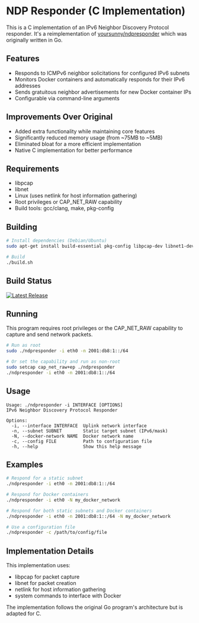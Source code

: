 # NDP Responder (C Implementation)

This is a C implementation of an IPv6 Neighbor Discovery Protocol responder. It's a reimplementation of [yoursunny/ndpresponder](https://github.com/yoursunny/ndpresponder) which was originally written in Go.

## Features

- Responds to ICMPv6 neighbor solicitations for configured IPv6 subnets
- Monitors Docker containers and automatically responds for their IPv6 addresses
- Sends gratuitous neighbor advertisements for new Docker container IPs
- Configurable via command-line arguments

## Improvements Over Original

- Added extra functionality while maintaining core features
- Significantly reduced memory usage (from ~75MB to ~5MB)
- Eliminated bloat for a more efficient implementation
- Native C implementation for better performance

## Requirements

- libpcap
- libnet
- Linux (uses netlink for host information gathering)
- Root privileges or CAP_NET_RAW capability
- Build tools: gcc/clang, make, pkg-config

## Building

```bash
# Install dependencies (Debian/Ubuntu)
sudo apt-get install build-essential pkg-config libpcap-dev libnet1-dev

# Build
./build.sh
```

## Build Status

[![Latest Release](https://img.shields.io/github/v/release/a2hop/ndpresponder-c)](https://github.com/a2hop/ndpresponder-c/releases/latest)

## Running

This program requires root privileges or the CAP_NET_RAW capability to capture and send network packets.

```bash
# Run as root
sudo ./ndpresponder -i eth0 -n 2001:db8:1::/64

# Or set the capability and run as non-root
sudo setcap cap_net_raw+ep ./ndpresponder
./ndpresponder -i eth0 -n 2001:db8:1::/64
```

## Usage

```
Usage: ./ndpresponder -i INTERFACE [OPTIONS]
IPv6 Neighbor Discovery Protocol Responder

Options:
  -i, --interface INTERFACE  Uplink network interface
  -n, --subnet SUBNET        Static target subnet (IPv6/mask)
  -N, --docker-network NAME  Docker network name
  -c, --config FILE          Path to configuration file
  -h, --help                 Show this help message
```

## Examples

```bash
# Respond for a static subnet
./ndpresponder -i eth0 -n 2001:db8:1::/64

# Respond for Docker containers
./ndpresponder -i eth0 -N my_docker_network

# Respond for both static subnets and Docker containers
./ndpresponder -i eth0 -n 2001:db8:1::/64 -N my_docker_network

# Use a configuration file
./ndpresponder -c /path/to/config/file
```

## Implementation Details

This implementation uses:
- libpcap for packet capture
- libnet for packet creation
- netlink for host information gathering
- system commands to interface with Docker

The implementation follows the original Go program's architecture but is adapted for C.
